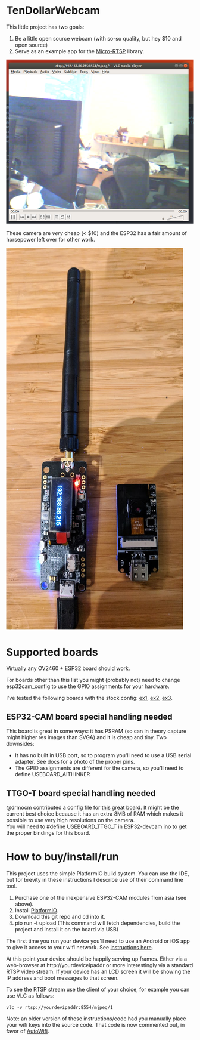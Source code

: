 # TenDollarWebcam

This little project has two goals:
1. Be a little open source webcam (with so-so quality, but hey $10 and open source)
2. Serve as an example app for the [Micro-RTSP](https://github.com/geeksville/Micro-RTSP)
library.

![sample VLC view](/docs/camview.png "Sample VLC output")

These camera are _very_ cheap (< $10) and the ESP32 has a fair amount of horsepower
left over for other work.

![devboards](/docs/devpict.jpg "Typical ESP32-CAM boards")

# Supported boards

Virtually any OV2460 + ESP32 board should work.

For boards other than this list you might (probably not) need to change esp32cam_config
to use the GPIO assignments for your hardware.

I've tested the following boards with the stock config: [ex1](https://www.banggood.com/Geekcreit-ESP32-CAM-WiFi-+-Bluetooth-Camera-Module-Development-Board-ESP32-With-Camera-Module-OV2640--p-1394679.html?rmmds=myorder&cur_warehouse=CN), [ex2](https://www.banggood.com/TTGO-T-Journal-ESP32-Camera-Development-Board-OV2640-SMA-WiFi-3dbi-Antenna-0_91-OLED-Camera-Board-p-1379925.html?rmmds=myorder&cur_warehouse=CN), [ex3](https://www.banggood.com/M5Stack-Official-ESP32-Camera-Module-Development-Board-OV2640-Camera-Type-C-Grove-Port-p-1333598.html?rmmds=myorder&cur_warehouse=CN).

## ESP32-CAM board special handling needed

This board is great in some ways: it has PSRAM (so can in theory capture might higher res images than SVGA) and it is cheap and tiny.  Two downsides:

* It has no built in USB port, so to program you'll need to use a USB serial adapter.  See docs for a photo of the proper pins.
* The GPIO assignments are different for the camera, so you'll need to define USEBOARD_AITHINKER

## TTGO-T board special handling needed

@drmocm contributed a config file for [this great board](https://www.aliexpress.com/item/TTGO-T-Camera-ESP32-WROVER-PSRAM-Camera-Module-ESP32-WROVER-B-OV2640-Camera-Module-0-96/32968683765.html).  It might be the current best choice because it
has an extra 8MB of RAM which makes it possible to use very high resolutions on the camera.  
You will need to #define USEBOARD_TTGO_T in ESP32-devcam.ino to get the proper bindings for this board.

# How to buy/install/run

This project uses the simple PlatformIO build system.  You can use the IDE, but for brevity
in these instructions I describe use of their command line tool.

1. Purchase one of the inexpensive ESP32-CAM modules from asia (see above).
2. Install [PlatformIO](https://platformio.org/).
3. Download this git repo and cd into it.
4. pio run -t upload (This command will fetch dependencies, build the project and install it on the board via USB)

The first time you run your device you'll need to use an Android or iOS app to give it
access to your wifi network.  See [instructions here](https://github.com/geeksville/AutoWifi/blob/master/README.md).

At this point your device should be happily serving up frames.  Either via
a web-browser at http://yourdeviceipaddr or more interestingly via a standard
RTSP video stream.  If your device has an LCD screen it will be showing the IP address and boot messages
to that screen.

To see the RTSP stream use the client of your choice, for example you can use VLC
as follows:
```
vlc -v rtsp://yourdevipaddr:8554/mjpeg/1
```

Note: an older version of these instructions/code had you manually place your
wifi keys into the source code.  That code is now commented out, in favor of [AutoWifi](https://github.com/geeksville/AutoWifi).
